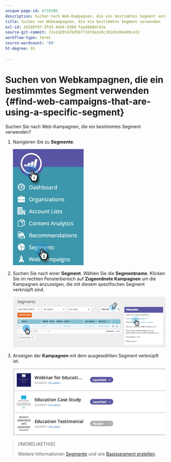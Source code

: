 ```yaml
---
unique-page-id: 4719396
description: Suchen nach Web-Kampagnen, die ein bestimmtes Segment verwenden - Marketo Docs - Produktdokumentation
title: Suchen von Webkampagnen, die ein bestimmtes Segment verwenden
exl-id: 3d180fdf-dfd3-4e56-b50d-faad9b0dc93a
source-git-commit: 72e1d29347bd5b77107da1e9c30169cb6490c432
workflow-type: tm+mt
source-wordcount: '89'
ht-degree: 0%

---
```


# Suchen von Webkampagnen, die ein bestimmtes Segment verwenden {#find-web-campaigns-that-are-using-a-specific-segment}

Suchen Sie nach Web-Kampagnen, die ein bestimmtes Segment verwenden?

1. Navigieren Sie zu **Segmente**.

   ![](assets/new-dropdown-segments-hand-1.jpg)

1. Suchen Sie nach einer **Segment**. Wählen Sie die **Segmentname**. Klicken Sie im rechten Fensterbereich auf **Zugeordnete Kampagnen** um die Kampagnen anzuzeigen, die mit diesem spezifischen Segment verknüpft sind.

   ![](assets/image2014-11-26-14-21-59.png)

1. Anzeigen der **Kampagnen** mit dem ausgewählten Segment verknüpft ist.

   ![](assets/image2014-11-26-14-3a25-3a30.png)

>[!MORELIKETHIS]
>
>Weitere Informationen [Segmente](/help/marketo/product-docs/web-personalization/using-web-segments/web-segments.md) und wie [Basissegment erstellen](/help/marketo/product-docs/web-personalization/using-web-segments/create-a-basic-web-segment.md).
